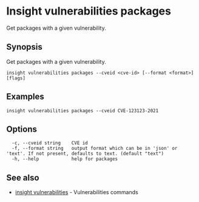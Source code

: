 # Insight vulnerabilities packages

Get packages with a given vulnerability.

## <a id='synopsis'></a>Synopsis

Get packages with a given vulnerability.

```
insight vulnerabilities packages --cveid <cve-id> [--format <format>] [flags]
```

## <a id='examples'></a>Examples

```
insight vulnerabilities packages --cveid CVE-123123-2021
```

## <a id='options'></a>Options

```
  -c, --cveid string    CVE id
  -f, --format string   output format which can be in 'json' or 'text'. If not present, defaults to text. (default "text")
  -h, --help            help for packages
```

## <a id='see-also'></a>See also

* [insight vulnerabilities](insight_vulnerabilities.md)	 - Vulnerabilities commands
